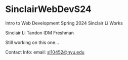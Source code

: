 # SinclairWebDevS24
 Intro to Web Development Spring 2024 Sinclair Li Works

 Sinclair Li
 Tandon IDM Freshman
 
 Still working on this one...
 
 Contact Info:
 email: sl10452@nyu.edu
